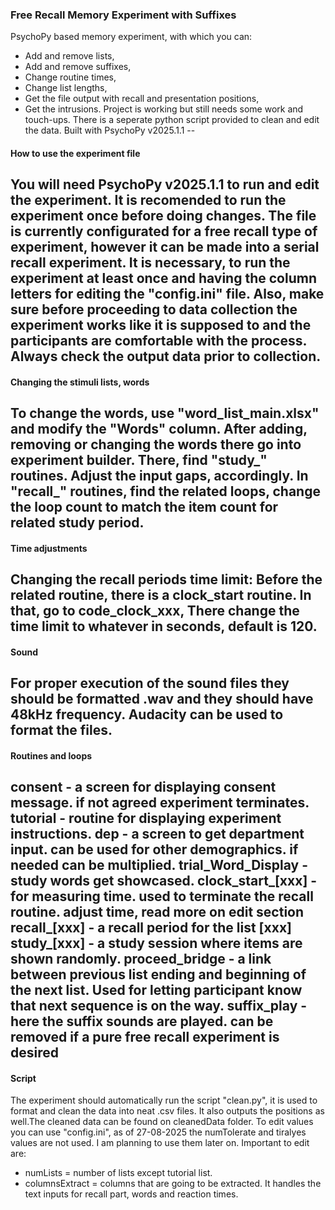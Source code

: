 ### Free Recall Memory Experiment with Suffixes 
PsychoPy based memory experiment, with which you can: 
- Add and remove lists, 
- Add and remove suffixes, 
- Change routine times, 
- Change list lengths, 
- Get the file output with recall and presentation positions, 
- Get the intrusions. 
Project is working but still needs some work and touch-ups. 
There is a seperate python script provided to clean and edit the data. 
Built with PsychoPy v2025.1.1
--
#### How to use the experiment file
You will need PsychoPy v2025.1.1 to run and edit the experiment. It is recomended to run the experiment once before doing changes.
The file is currently configurated for a free recall type of experiment, however it can be made into a serial recall experiment. 
It is necessary, to run the experiment at least once and having the column letters for editing the "config.ini" file. Also, make sure before proceeding to data collection the experiment works like it is supposed to and the participants are comfortable with the process. Always check the output data prior to collection. 
--
#### Changing the stimuli lists, words 
To change the words, use "word_list_main.xlsx" and modify the "Words" column. 
After adding, removing or changing the words there go into experiment builder. 
There, find "study_" routines. Adjust the input gaps, accordingly. 
In "recall_" routines, find the related loops, change the loop count to match the item count for related study period. 
---
#### Time adjustments
Changing the recall periods time limit: 
Before the related routine, there is a clock_start routine.
In that, go to code_clock_xxx,
There change the time limit to whatever in seconds, default is 120. 
---
#### Sound 
For proper execution of the sound files they should be formatted .wav and they should have 48kHz frequency. Audacity can be used to format the files.  
---
#### Routines and loops
consent - a screen for displaying consent message. if not agreed experiment  terminates.
tutorial - routine for displaying experiment instructions.
dep - a screen to get department input. can be used for other demographics.
if needed can be multiplied.
trial_Word_Display - study words get showcased.
clock_start_[xxx] - for measuring time. used to terminate the recall routine.  adjust time, read more on edit section
recall_[xxx] - a recall period for the list [xxx]
study_[xxx] - a study session where items are shown randomly.
proceed_bridge - a link between previous list ending and beginning of the next  list. Used for letting participant know that next sequence is on the way.
suffix_play - here the suffix sounds are played. can be removed if a pure free  recall experiment is desired
---
#### Script
The experiment should automatically run the script "clean.py", it is used to format and clean the data into neat .csv files. It also outputs the positions as well.The cleaned data can be found on cleanedData folder. 
To edit values you can use "config.ini", as of 27-08-2025 the numTolerate and tiralyes values are not used. I am planning to use them later on. Important to edit are: 
- numLists = number of lists except tutorial list. 
- columnsExtract = columns that are going to be extracted. It handles the text inputs for recall part, words and reaction times. 
			

